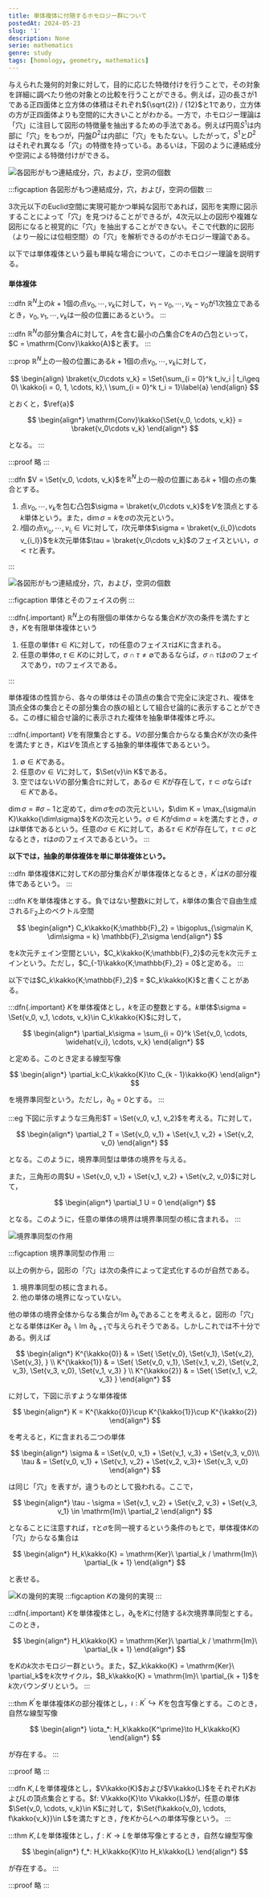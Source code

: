 ```yaml
---
title: 単体複体に付随するホモロジー群について
postedAt: 2024-05-23
slug: '1'
description: None
serie: mathematics
genre: study
tags: [homology, geometry, mathematics]
---
```


与えられた幾何的対象に対して，目的に応じた特徴付けを行うことで，その対象を詳細に調べたり他の対象との比較を行うことができる。例えば，辺の長さが1である正四面体と立方体の体積はそれぞれ${\sqrt{2}} / {12}$と$1$であり，立方体の方が正四面体よりも空間的に大きいことがわかる。一方で，ホモロジー理論は「穴」に注目して図形の特徴量を抽出するための手法である。例えば円周$S^1$は内部に「穴」をもつが，円盤$D^2$は内部に「穴」をもたない。したがって，$S^1$と$D^2$はそれぞれ異なる「穴」の特徴を持っている。あるいは，下図のように連結成分や空洞による特徴付けができる。

![各図形がもつ連結成分，穴，および，空洞の個数](../../assets/posts/1/betti.png)

:::figcaption
各図形がもつ連結成分，穴，および，空洞の個数
:::

$3$次元以下のEuclid空間に実現可能かつ単純な図形であれば，図形を実際に図示することによって「穴」を見つけることができるが，$4$次元以上の図形や複雑な図形になると視覚的に「穴」を抽出することができない。そこで代数的に図形（より一般には位相空間）の「穴」を解析できるのがホモロジー理論である。

以下では単体複体という最も単純な場合について，このホモロジー理論を説明する。

#### 単体複体

:::dfn
$\mathbb{R}^N$上の$k + 1$個の点$v_0, \cdots, v_{k}$に対して，$v_1 - v_0, \cdots, v_k - v_0$が$1$次独立であるとき，$v_0, v_1, \cdots, v_{k}$は一般の位置にあるという。
:::

:::dfn
$\mathbb{R}^N$の部分集合$A$に対して，$A$を含む最小の凸集合$C$を$A$の凸包といって，$C = \mathrm{Conv}\kakko{A}$と表す。
:::

:::prop
$\mathbb{R}^N$上の一般の位置にある$k + 1$個の点$v_0, \cdots, v_k$に対して，

$$
\begin{align}
  \braket{v_0\cdots v_k} = \Set{\sum_{i = 0}^k t_iv_i | t_i\geq 0\ \kakko{i = 0, 1, \cdots, k},\ \sum_{i = 0}^k t_i = 1}\label{a}
\end{align}
$$

とおくと，$\ref{a}$

$$
\begin{align*}
  \mathrm{Conv}\kakko{\Set{v_0, \cdots, v_k}} = \braket{v_0\cdots v_k}
\end{align*}
$$

となる。
:::

:::proof
略
:::

:::dfn
$V = \Set{v_0, \cdots, v_k}$を$\mathbb{R}^N$上の一般の位置にある$k + 1$個の点の集合とする。

1. 点$v_0, \cdots, v_k$を包む凸包$\sigma = \braket{v_0\cdots v_k}$を$V$を頂点とする$k$単体という。また，$\dim \sigma = k$を$\sigma$の次元という。
2. $l$個の点$v_{i_0}, \cdots, v_{i_l}\in V$に対して，$l$次元単体$\sigma = \braket{v_{i_0}\cdots v_{i_l}}$を$k$次元単体$\tau = \braket{v_0\cdots v_k}$のフェイスといい，$\sigma \prec \tau$と表す。

:::

![各図形がもつ連結成分，穴，および，空洞の個数](../../assets/posts/1/simplex.jpg)

:::figcaption
単体とそのフェイスの例
:::

:::dfn{.important}
$\mathbb{R}^N$上の有限個の単体からなる集合$K$が次の条件を満たすとき，$K$を有限単体複体という

1. 任意の単体$\tau\in K$に対して，$\tau$の任意のフェイス$\tau$は$K$に含まれる。
2. 任意の単体$\sigma, \tau\in K$のに対して，$\sigma\cap\tau\neq\emptyset$であるならば，$\sigma\cap\tau$は$\sigma$のフェイスであり，$\tau$のフェイスである。

:::

単体複体の性質から、各々の単体はその頂点の集合で完全に決定され、複体を頂点全体の集合とその部分集合の族の組として組合せ論的に表示することができる。この様に組合せ論的に表示された複体を抽象単体複体と呼ぶ。

:::dfn{.important}
$V$を有限集合とする。$V$の部分集合からなる集合$K$が次の条件を満たすとき，$K$は$V$を頂点とする抽象的単体複体であるという。

1.  $\emptyset\in K$である。
2.  任意の$v\in V$に対して，$\Set{v}\in K$である。
3.  空ではない$V$の部分集合$\tau$に対して，ある$\sigma\in K$が存在して，$\tau\subset\sigma$ならば$\tau\in K$である。

$\dim\sigma = \#\sigma-1$と定めて，$\dim\sigma$を$\sigma$の次元といい，$\dim K = \max_{\sigma\in K}\kakko{\dim\sigma}$を$K$の次元という。$\sigma\in K$が$\dim\sigma = k$を満たすとき，$\sigma$は$k$単体であるという。任意の$\sigma\in K$に対して，ある$\tau\in K$が存在して，$\tau\subset\sigma$となるとき，$\tau$は$\sigma$のフェイスであるという。
:::

**以下では，抽象的単体複体を単に単体複体という。**

:::dfn
単体複体$K$に対して$K$の部分集合$K^\prime$が単体複体となるとき，$K^\prime$は$K$の部分複体であるという。
:::

:::dfn
$K$を単体複体とする。負ではない整数$k$に対して，$k$単体の集合で自由生成される$\mathbb{F}_2$上のベクトル空間

$$
\begin{align*}
  C_k\kakko{K;\mathbb{F}_2} = \bigoplus_{\sigma\in K, \dim\sigma = k} \mathbb{F}_2\sigma
\end{align*}
$$

を$k$次元チェイン空間といい，$C_k\kakko{K;\mathbb{F}_2}$の元を$k$次元チェインという。ただし，$C_{-1}\kakko{K;\mathbb{F}_2} = 0$と定める。
:::

以下では$C_k\kakko{K;\mathbb{F}_2}$ = $C_k\kakko{K}$と書くことがある。

:::dfn{.important}
$K$を単体複体とし，$k$を正の整数とする。$k$単体$\sigma = \Set{v_0, v_1, \cdots, v_k}\in C_k\kakko{K}$に対して，

$$
  \begin{align*}
    \partial_k\sigma = \sum_{i = 0}^k \Set{v_0, \cdots, \widehat{v_i}, \cdots, v_k}
  \end{align*}
$$

と定める。このとき定まる線型写像

$$
\begin{align*}
  \partial_k:C_k\kakko{K}\to C_{k - 1}\kakko{K}
\end{align*}
$$

を境界準同型という。ただし，$\partial_0 = 0$とする。
:::

:::eg
下図に示すような三角形$T = \Set{v_0, v_1, v_2}$を考える。$T$に対して，

$$
\begin{align*}
  \partial_2 T = \Set{v_0, v_1} + \Set{v_1, v_2} + \Set{v_2, v_0}
\end{align*}
$$

となる。このように，境界準同型は単体の境界を与える。

また，三角形の周$U = \Set{v_0, v_1} + \Set{v_1, v_2} + \Set{v_2, v_0}$に対して，

$$
\begin{align*}
  \partial_1 U = 0
\end{align*}
$$

となる。このように，任意の単体の境界は境界準同型の核に含まれる。
:::

![境界準同型の作用](../../assets/posts/1/joinhom.png)

:::figcaption
境界準同型の作用
:::

以上の例から，図形の「穴」は次の条件によって定式化するのが自然である。

1. 境界準同型の核に含まれる。
2. 他の単体の境界になっていない。

他の単体の境界全体からなる集合が$\mathrm{Im}\ \partial_k$であることを考えると，図形の「穴」となる単体は$\mathrm{Ker}\ \partial_k \backslash\mathrm{Im}\ \partial_{k + 1}$で与えられそうである。しかしこれでは不十分である。例えば

$$
\begin{align*}
  K^{\kakko{0}} & = \Set{
    \Set{v_0}, \Set{v_1}, \Set{v_2}, \Set{v_3},
  }                       \\
  K^{\kakko{1}} & = \Set{
    \Set{v_0, v_1}, \Set{v_1, v_2}, \Set{v_2, v_3}, \Set{v_3, v_0}, \Set{v_1, v_3}
  }                       \\
  K^{\kakko{2}} & = \Set{
    \Set{v_1, v_2, v_3}
  }
\end{align*}
$$

に対して，下図に示すような単体複体

$$
\begin{align*}
  K = K^{\kakko{0}}\cup K^{\kakko{1}}\cup K^{\kakko{2}}
\end{align*}
$$

を考えると，$K$に含まれる二つの単体

$$
\begin{align*}
  \sigma & =
    \Set{v_0, v_1} + \Set{v_1, v_3} + \Set{v_3, v_0}\\
  \tau   & =
    \Set{v_0, v_1} + \Set{v_1, v_2} + \Set{v_2, v_3}+ \Set{v_3, v_0}
\end{align*}
$$

は同じ「穴」を表すが，違うものとして扱われる。ここで，

$$
\begin{align*}
  \tau - \sigma = \Set{v_1, v_2} + \Set{v_2, v_3} + \Set{v_3, v_1} \in \mathrm{Im}\ \partial_2
\end{align*}
$$

となることに注意すれば，$\tau$と$\sigma$を同一視するという条件のもとで，単体複体$K$の「穴」からなる集合は

$$
\begin{align*}
  H_k\kakko{K} = \mathrm{Ker}\ \partial_k / \mathrm{Im}\ \partial_{k + 1}
\end{align*}
$$

と表せる。

![Kの幾何的実現](../../assets/posts/1/K.png)
:::figcaption
$K$の幾何的実現
:::

:::dfn{.important}
$K$を単体複体とし，$\partial_k$を$K$に付随する$k$次境界準同型とする。このとき，

$$
\begin{align*}
  H_k\kakko{K} = \mathrm{Ker}\ \partial_k / \mathrm{Im}\ \partial_{k + 1}
\end{align*}
$$

を$K$の$k$次ホモロジー群という。また，$Z_k\kakko{K} = \mathrm{Ker}\ \partial_k$を$k$次サイクル，$B_k\kakko{K} = \mathrm{Im}\ \partial_{k + 1}$を$k$次バウンダリという。
:::

:::thm
$K^\prime$を単体複体$K$の部分複体とし，$\iota: K^\prime \hookrightarrow K$を包含写像とする。このとき，自然な線型写像

$$
\begin{align*}
  \iota_*: H_k\kakko{K^\prime}\to H_k\kakko{K}
\end{align*}
$$

が存在する。
:::

:::proof
略
:::

:::dfn
$K,L$を単体複体とし，$V\kakko{K}$および$V\kakko{L}$をそれぞれ$K$および$L$の頂点集合とする。$f: V\kakko{K}\to V\kakko{L}$が，任意の単体$\Set{v_0, \cdots, v_k}\in K$に対して，$\Set{f\kakko{v_0}, \cdots, f\kakko{v_k}}\in L$を満たすとき，$f$を$K$から$L$への単体写像という。
:::

:::thm
$K,L$を単体複体とし，$f: K\to L$を単体写像とするとき，自然な線型写像

$$
\begin{align*}
  f_*: H_k\kakko{K}\to H_k\kakko{L}
\end{align*}
$$

が存在する。
:::

:::proof
略
:::
